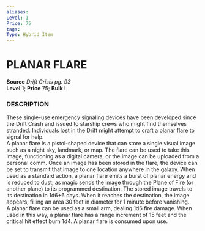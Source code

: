 ```yaml
---
aliases: 
Level: 1 
Price: 75
tags: 
Type: Hybrid Item
---
```

# PLANAR FLARE
**Source** _Drift Crisis pg. 93_  
**Level** 1; **Price** 75; **Bulk** L

### DESCRIPTION

These single-use emergency signaling devices have been developed since the Drift Crash and issued to starship crews who might find themselves stranded. Individuals lost in the Drift might attempt to craft a planar flare to signal for help.  
A planar flare is a pistol-shaped device that can store a single visual image such as a night sky, landmark, or map. The flare can be used to take this image, functioning as a digital camera, or the image can be uploaded from a personal comm. Once an image has been stored in the flare, the device can be set to transmit that image to one location anywhere in the galaxy. When used as a standard action, a planar flare emits a burst of planar energy and is reduced to dust, as magic sends the image through the Plane of Fire (or another plane) to its programmed destination. The stored image travels to its destination in 1d6+6 days. When it reaches the destination, the image appears, filling an area 30 feet in diameter for 1 minute before vanishing.  
A planar flare can be used as a small arm, dealing 1d6 fire damage. When used in this way, a planar flare has a range increment of 15 feet and the critical hit effect burn 1d4. A planar flare is consumed upon use.